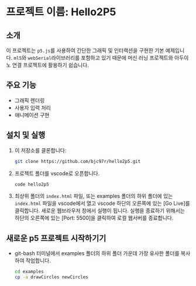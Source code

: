 # 프로젝트 이름: Hello2P5

## 소개
이 프로젝트는 `p5.js`를 사용하여 간단한 그래픽 및 인터랙션을 구현한 기본 예제입니다.
`ml5`와 `webSerial`라이브러리를 포함하고 있기 때문에 머신 러닝 프로젝트와 
아두이노 연결 프로젝트에 활용하기 쉽습니다.

## 주요 기능
- 그래픽 렌더링
- 사용자 입력 처리
- 애니메이션 구현

## 설치 및 실행
1. 이 저장소를 클론합니다:
    ```bash
    git clone https://github.com/bjc97r/hello2p5.git
    ```
2. 프로젝트 폴더를 vscode로 오픈합니다.
    ```bash
    code hello2p5
    ```
3. 최상위 폴더의 `index.html` 파일, 또는 examples 폴더의 하위 폴더에 있는 `index.html` 파일을 vscode에서 열고 vscode 하단의 오른쪽에 있는 [Go Live]를 클릭합니다. 새로운 웹브라우저 창에서 실행이 됩니다. 실행을 종료하기 위해서는
하단의 오른쪽에 있는 [Port: 5500]을 클릭하여 로컬 웹서버를 종료합니다. 


## 새로운 p5 프로젝트 시작하기기
- git-bash 터미널에서 examples 폴더의 하위 폴더 가운데 가장 유사한 폴더를 복사하여 작업합니다. 
    ```bash
    cd examples
    cp -a drawCircles newCircles
    ```
